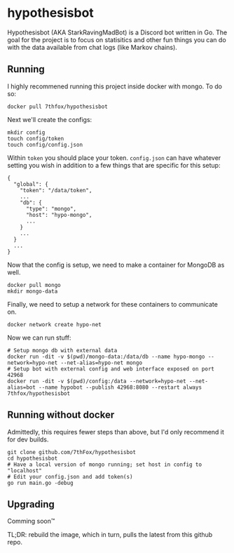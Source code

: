 # hypothesisbot

Hypothesisbot (AKA StarkRavingMadBot) is a Discord bot written in Go. 
The goal for the project is to focus on statisitics and other fun things you can do with the data available from chat logs (like Markov chains).

## Running

I highly recommened running this project inside docker with mongo. To do so:

```
docker pull 7thfox/hypothesisbot
```

Next we'll create the configs:

```
mkdir config
touch config/token
touch config/config.json
```

Within `token` you should place your token. `config.json` can have whatever setting you wish
in addition to a few things that are specific for this setup:

```
{
  "global": {
    "token": "/data/token",
    ...
    "db": {
      "type": "mongo",
      "host": "hypo-mongo",
      ...
    }
    ...
  }
  ...
}
```

Now that the config is setup, we need to make a container for MongoDB as well.

```
docker pull mongo
mkdir mongo-data
```

Finally, we need to setup a network for these containers to communicate on.

```
docker network create hypo-net
```

Now we can run stuff:
```
# Setup mongo db with external data
docker run -dit -v $(pwd)/mongo-data:/data/db --name hypo-mongo --network=hypo-net --net-alias=hypo-net mongo
# Setup bot with external config and web interface exposed on port 42968
docker run -dit -v $(pwd)/config:/data --network=hypo-net --net-alias=bot --name hypobot --publish 42968:8080 --restart always 7thfox/hypothesisbot
```

## Running without docker

Admittedly, this requires fewer steps than above, but I'd only recommend it for dev builds. 

```
git clone github.com/7thFox/hypothesisbot
cd hypothesisbot
# Have a local version of mongo running; set host in config to "localhost"
# Edit your config.json and add token(s)
go run main.go -debug
```



## Upgrading

Comming soon:tm:

TL;DR: rebuild the image, which in turn, pulls the latest from this github repo.
